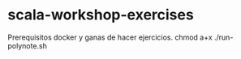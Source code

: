# scala-workshop-exercises

Prerequisitos docker y ganas de hacer ejercicios.
chmod a+x ./run-polynote.sh
